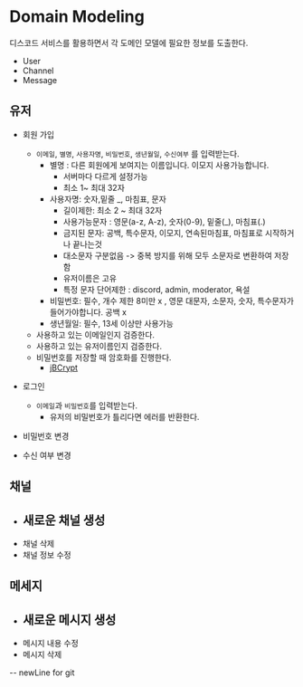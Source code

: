 # Domain Modeling
디스코드 서비스를 활용하면서 각 도메인 모델에 필요한 정보를 도출한다.


- User
- Channel
- Message

## 유저

- 회원 가입
  - `이메일`, `별명`, `사용자명`, `비밀번호`, `생년월일`, `수신여부` 를 입력받는다.
    - 별명 : 다른 회원에게 보여지는 이름입니다. 이모지 사용가능합니다.
      - 서버마다 다르게 설정가능
      - 최소 1~ 최대 32자
    - 사용자명: 숫자,밑줄 _, 마침표, 문자
      - 길이제한: 최소 2 ~ 최대 32자
      - 사용가능문자 : 영문(a-z, A-z), 숫자(0-9), 밑줄(_), 마침표(.)
      - 금지된 문자: 공백, 특수문자, 이모지, 연속된마침표, 마침표로 시작하거나 끝나는것
      - 대소문자 구분없음 -> 중복 방지를 위해 모두 소문자로 변환하여 저장함
      - 유저이름은 고유
      - 특정 문자 단어제한 : discord, admin, moderator, 욕설
    - 비밀번호: 필수, 개수 제한 8미만 x , 영문 대문자, 소문자, 숫자, 특수문자가 들어가야합니다. 공백 x
    - 생년월일: 필수, 13세 이상만 사용가능
  - 사용하고 있는 이메일인지 검증한다.
  - 사용하고 있는 유저이름인지 검증한다.
  - 비밀번호를 저장할 때 암호화를 진행한다.
    - [jBCrypt](https://www.mindrot.org/projects/jBCrypt/)

- 로그인
  - `이메일`과 `비밀번호`를 입력받는다.
    - 유저의 비밀번호가 틀리다면 에러를 반환한다.

- 비밀번호 변경
- 수신 여부 변경

## 채널
- 새로운 채널 생성
  - 
- 채널 삭제
- 채널 정보 수정


## 메세지
- 새로운 메시지 생성
  - 
- 메시지 내용 수정
- 메시지 삭제

-- newLine for git
